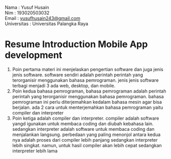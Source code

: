 Nama : Yusuf Husain <br>
Nim : 193020503032 <br>
Email : yusufhusain243@gmail.com <br>
Universitas : Universitas Palangka Raya
# Resume Introduction Mobile App development
1. Poin pertama materi ini menjelaskan pengertian software dan juga jenis jenis software. software sendiri adalah perintah perintah yang terorganisir menggunakan bahasa pemrograman. jenis jenis software terbagi menjadi 3 ada web, desktop, dan mobile.
2. Poin kedua bahasa pemrograman, bahasa pemrograman adalah perintah perintah yang terorganisir menggunakan bahasa pemrograman. bahasa pemrograman ini perlu diterjemahkan kedalam bahasa mesin agar bisa berjalan. ada 2 cara untuk menterjemahkan bahasa pemrograman yaitu compiler dan interpreter
3. Poin ketiga adalah compiler dan interpreter. compiler adalah software yangd igunakan untuk membaca coding dan diubah kebahasa lain. sedangkan interpreter adalah software untuk membaca coding dan menjalankan langsung. perbedaan yang paling menonjol antara kedua nya adalah proses dari compiler lebih panjang sedangkan interpreter lebih singkat. namun, untuk hasil compiler akan lebih cepat sedangkan interpreter lebih lama